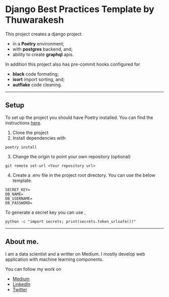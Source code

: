 # Django Best Practices Template by Thuwarakesh

This project creates a django project

- in a **Poetry** environment;
- with **postgres** backend, and;
- ability to create **graphql** apis.

In addition this project also has pre-commit hooks configured for

- **black** code formating;
- **isort** import sorting, and;
- **autflake** code cleaning.

---

## Setup

To set up the project you should have Poetry installed. You can find the instructions [here](https://python-poetry.org/docs/).

1. Clone the project
2. Install dependencies with

`poetry install`

3. Change the origin to point your own repository (optional)

`git remote set-url <Your repository url>`

4. Create a .env file in the project root directory. You can use the below template.

```
SECRET_KEY=
DB_NAME=
DB_USERNAME=
DB_PASSWORD=
```

To generate a secret key you can use ,

`python -c "import secrets; print(secrets.token_urlsafe())"`

---

## About me.

I am a data scientist and a writter on Medium. I mostly develop web application with machine learning components.

You can follow my work on

- [Medium](https://thuwarakesh.medium.com)
- [LinkedIn](https://linkedin.com/in/thuwarakesh)
- [Twitter](https://twitter.com/thuwarakesh)
